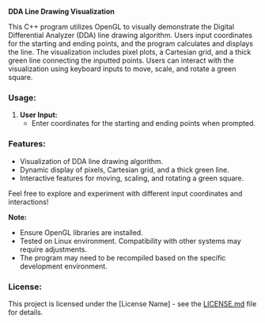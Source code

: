 **DDA Line Drawing Visualization**

This C++ program utilizes OpenGL to visually demonstrate the Digital Differential Analyzer (DDA) line drawing algorithm. Users input coordinates for the starting and ending points, and the program calculates and displays the line. The visualization includes pixel plots, a Cartesian grid, and a thick green line connecting the inputted points. Users can interact with the visualization using keyboard inputs to move, scale, and rotate a green square.

### Usage:

1. **User Input:**
   - Enter coordinates for the starting and ending points when prompted.

### Features:

- Visualization of DDA line drawing algorithm.
- Dynamic display of pixels, Cartesian grid, and a thick green line.
- Interactive features for moving, scaling, and rotating a green square.

Feel free to explore and experiment with different input coordinates and interactions!

**Note:**
- Ensure OpenGL libraries are installed.
- Tested on Linux environment. Compatibility with other systems may require adjustments.
- The program may need to be recompiled based on the specific development environment.

### License:
This project is licensed under the [License Name] - see the [LICENSE.md](LICENSE.md) file for details.
